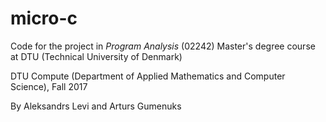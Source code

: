 # micro-c

Code for the project in *Program Analysis* (02242) Master's degree course at DTU (Technical University of Denmark)

DTU Compute (Department of Applied Mathematics and Computer Science), Fall 2017

By Aleksandrs Levi and Arturs Gumenuks
